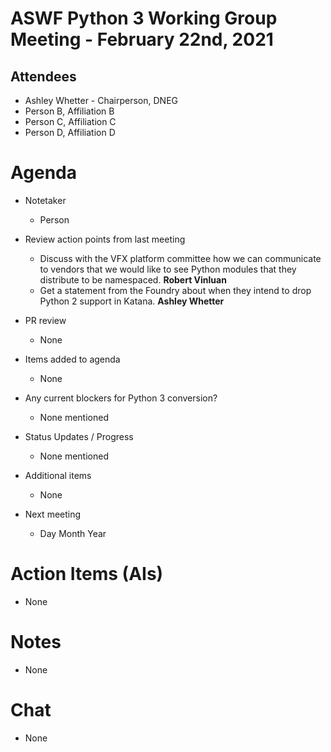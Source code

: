 # **ASWF Python 3 Working Group Meeting - February 22nd, 2021**

## Attendees
* Ashley Whetter - Chairperson, DNEG
* Person B, Affiliation B
* Person C, Affiliation C
* Person D, Affiliation D

# Agenda

- Notetaker
  - Person

- Review action points from last meeting
  - Discuss with the VFX platform committee how we can communicate to vendors
    that we would like to see Python modules that they distribute
    to be namespaced. **Robert Vinluan**
  - Get a statement from the Foundry about when they intend to drop Python 2
    support in Katana. **Ashley Whetter**

- PR review
  - None

- Items added to agenda
  - None

- Any current blockers for Python 3 conversion?
  - None mentioned

- Status Updates / Progress
  - None mentioned

- Additional items
  - None

- Next meeting
    - Day Month Year

# Action Items (AIs)
  - None

# Notes
  - None

# Chat
  - None
